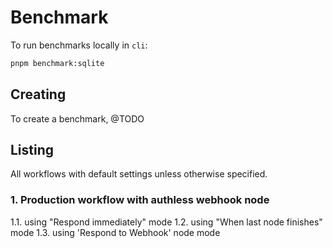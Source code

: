 # Benchmark

To run benchmarks locally in `cli`:

```sh
pnpm benchmark:sqlite
```

## Creating

To create a benchmark, @TODO

## Listing

All workflows with default settings unless otherwise specified.

### 1. Production workflow with authless webhook node

1.1. using "Respond immediately" mode
1.2. using "When last node finishes" mode
1.3. using 'Respond to Webhook' node mode
